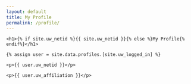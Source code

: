 ```yaml
---
layout: default
title: My Profile
permalink: /profile/
---
```


<div class="myuw-card">

    <h1>{% if site.uw_netid %}{{ site.uw_netid }}{% else %}My Profile{% endif%}</h1>

    {% assign user = site.data.profiles.[site.uw_logged_in] %}

    <p>{{ user.uw_netid }}</p>

    <p>{{ user.uw_affiliation }}</p>

</div>
